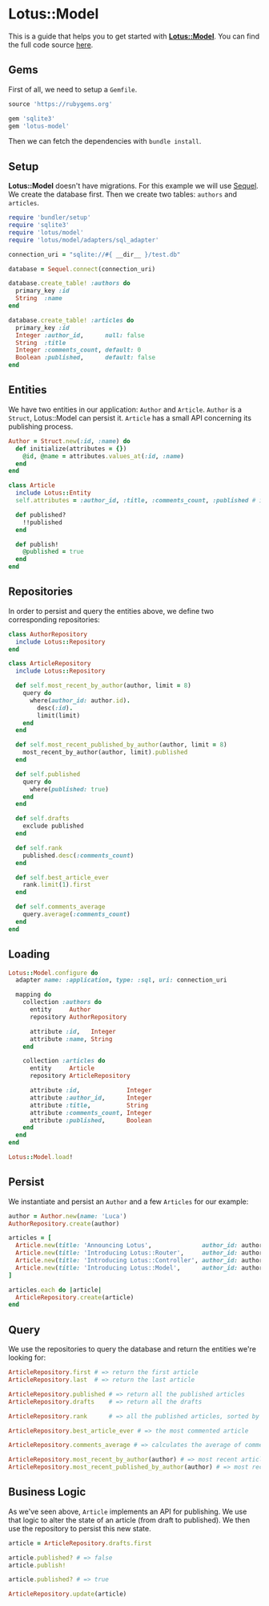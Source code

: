 # Lotus::Model

This is a guide that helps you to get started with [**Lotus::Model**](https://github.com/lotus/model).
You can find the full code source [here](https://gist.github.com/jodosha/11211048).

## Gems

First of all, we need to setup a `Gemfile`.

```ruby
source 'https://rubygems.org'

gem 'sqlite3'
gem 'lotus-model'
```

Then we can fetch the dependencies with `bundle install`.

## Setup

<a name="connection-url"></a>

**Lotus::Model** doesn't have migrations.
For this example we will use [Sequel](http://sequel.jeremyevans.net).
We create the database first.
Then we create two tables: `authors` and `articles`.

```ruby
require 'bundler/setup'
require 'sqlite3'
require 'lotus/model'
require 'lotus/model/adapters/sql_adapter'

connection_uri = "sqlite://#{ __dir__ }/test.db"

database = Sequel.connect(connection_uri)

database.create_table! :authors do
  primary_key :id
  String  :name
end

database.create_table! :articles do
  primary_key :id
  Integer :author_id,      null: false
  String  :title
  Integer :comments_count, default: 0
  Boolean :published,      default: false
end
```

## Entities

We have two entities in our application: `Author` and `Article`.
`Author` is a `Struct`, Lotus::Model can persist it.
`Article` has a small API concerning its publishing process.

```ruby
Author = Struct.new(:id, :name) do
  def initialize(attributes = {})
    @id, @name = attributes.values_at(:id, :name)
  end
end

class Article
  include Lotus::Entity
  self.attributes = :author_id, :title, :comments_count, :published # id is implicit

  def published?
    !!published
  end

  def publish!
    @published = true
  end
end
```

## Repositories

In order to persist and query the entities above, we define two corresponding repositories:

```ruby
class AuthorRepository
  include Lotus::Repository
end

class ArticleRepository
  include Lotus::Repository

  def self.most_recent_by_author(author, limit = 8)
    query do
      where(author_id: author.id).
        desc(:id).
        limit(limit)
    end
  end

  def self.most_recent_published_by_author(author, limit = 8)
    most_recent_by_author(author, limit).published
  end

  def self.published
    query do
      where(published: true)
    end
  end

  def self.drafts
    exclude published
  end

  def self.rank
    published.desc(:comments_count)
  end

  def self.best_article_ever
    rank.limit(1).first
  end

  def self.comments_average
    query.average(:comments_count)
  end
end
```

## Loading

```ruby
Lotus::Model.configure do
  adapter name: :application, type: :sql, uri: connection_uri

  mapping do
    collection :authors do
      entity     Author
      repository AuthorRepository

      attribute :id,   Integer
      attribute :name, String
    end

    collection :articles do
      entity     Article
      repository ArticleRepository

      attribute :id,             Integer
      attribute :author_id,      Integer
      attribute :title,          String
      attribute :comments_count, Integer
      attribute :published,      Boolean
    end
  end
end

Lotus::Model.load!
```

## Persist

We instantiate and persist an `Author` and a few `Articles` for our example:

```ruby
author = Author.new(name: 'Luca')
AuthorRepository.create(author)

articles = [
  Article.new(title: 'Announcing Lotus',              author_id: author.id, comments_count: 123, published: true),
  Article.new(title: 'Introducing Lotus::Router',     author_id: author.id, comments_count: 63,  published: true),
  Article.new(title: 'Introducing Lotus::Controller', author_id: author.id, comments_count: 82,  published: true),
  Article.new(title: 'Introducing Lotus::Model',      author_id: author.id)
]

articles.each do |article|
  ArticleRepository.create(article)
end
```

## Query

We use the repositories to query the database and return the entities we're looking for:

```ruby
ArticleRepository.first # => return the first article
ArticleRepository.last  # => return the last article

ArticleRepository.published # => return all the published articles
ArticleRepository.drafts    # => return all the drafts

ArticleRepository.rank      # => all the published articles, sorted by popularity

ArticleRepository.best_article_ever # => the most commented article

ArticleRepository.comments_average # => calculates the average of comments across all the published articles.

ArticleRepository.most_recent_by_author(author) # => most recent articles by an author (drafts and published).
ArticleRepository.most_recent_published_by_author(author) # => most recent published articles by an author
```

## Business Logic

As we've seen above, `Article` implements an API for publishing.
We use that logic to alter the state of an article (from draft to published).
We then use the repository to persist this new state.

```ruby
article = ArticleRepository.drafts.first

article.published? # => false
article.publish!

article.published? # => true

ArticleRepository.update(article)
```

